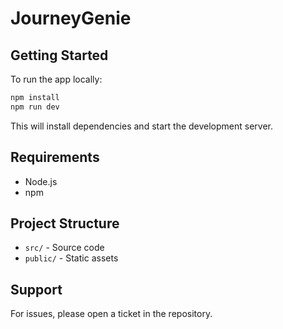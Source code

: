 # JourneyGenie

## Getting Started

To run the app locally:

```bash
npm install
npm run dev
```

This will install dependencies and start the development server.

## Requirements

- Node.js
- npm

## Project Structure

- `src/` - Source code
- `public/` - Static assets

## Support

For issues, please open a ticket in the repository.